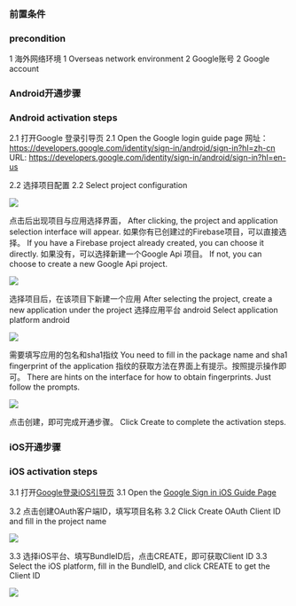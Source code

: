 ###   前置条件
###   precondition

1  海外网络环境
1 Overseas network environment
2  Google账号
2 Google account

###   Android开通步骤
### Android activation steps

2.1 打开Google 登录引导页
2.1 Open the Google login guide page
网址： https://developers.google.com/identity/sign-in/android/sign-in?hl=zh-cn
URL: https://developers.google.com/identity/sign-in/android/sign-in?hl=en-us

2.2 选择项目配置
2.2 Select project configuration

![](https://web-assets.dcloud.net.cn/unidoc/zh/oauth-google-android-apiConfig.png)

点击后出现项目与应用选择界面，
After clicking, the project and application selection interface will appear.
如果你有已创建过的Firebase项目，可以直接选择。
If you have a Firebase project already created, you can choose it directly.
如果没有，可以选择新建一个Google Api 项目。
If not, you can choose to create a new Google Api project.

![](https://web-assets.dcloud.net.cn/unidoc/zh/oauth-google-android-configureProject.png)

选择项目后，在该项目下新建一个应用
After selecting the project, create a new application under the project
选择应用平台  android
Select application platform android

![](https://web-assets.dcloud.net.cn/unidoc/zh/oauth-google-android-appType.png)


需要填写应用的包名和sha1指纹
You need to fill in the package name and sha1 fingerprint of the application
指纹的获取方法在界面上有提示。按照提示操作即可。
There are hints on the interface for how to obtain fingerprints. Just follow the prompts.

![](https://web-assets.dcloud.net.cn/unidoc/zh/oauth-google-android-createApp.png)

点击创建，即可完成开通步骤。
Click Create to complete the activation steps.

###   iOS开通步骤
### iOS activation steps

3.1 打开[Google登录iOS引导页](http://developers.google.com/identity/sign-in/ios/start-integrating?hl=zh-cn)
3.1 Open the [Google Sign in iOS Guide Page](http://developers.google.com/identity/sign-in/ios/start-integrating?hl=zh-cn)

3.2 点击创建OAuth客户端ID，填写项目名称
3.2 Click Create OAuth Client ID and fill in the project name

![](https://web-assets.dcloud.net.cn/unidoc/zh/oauth-google-ios-config.png)

3.3 选择iOS平台、填写BundleID后，点击CREATE，即可获取Client ID
3.3 Select the iOS platform, fill in the BundleID, and click CREATE to get the Client ID

![](https://web-assets.dcloud.net.cn/unidoc/zh/oauth-google-ios-create.png)